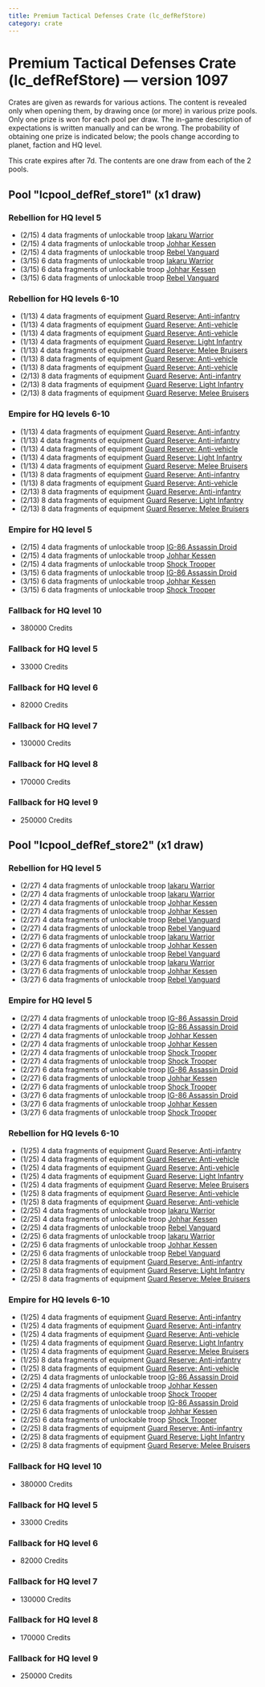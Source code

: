 ```yaml
---
title: Premium Tactical Defenses Crate (lc_defRefStore)
category: crate
---
```


# Premium Tactical Defenses Crate (lc_defRefStore) — version 1097

Crates are given as rewards for various actions. The content is revealed only when opening them, by drawing once (or more) in various prize pools. Only one prize is won for each pool per draw. The in-game description of expectations is written manually and can be wrong. The probability of obtaining one prize is indicated below; the pools change according to planet, faction and HQ level.

This crate expires after 7d. The contents are one draw from each of the 2 pools.

## Pool "lcpool_defRef_store1" (x1 draw)

### Rebellion for HQ level 5

  * (2/15) 4 data fragments of unlockable troop [Iakaru Warrior](IakaruWarrior)
  * (2/15) 4 data fragments of unlockable troop [Johhar Kessen](RebelJohhar)
  * (2/15) 4 data fragments of unlockable troop [Rebel Vanguard](Vanguard)
  * (3/15) 6 data fragments of unlockable troop [Iakaru Warrior](IakaruWarrior)
  * (3/15) 6 data fragments of unlockable troop [Johhar Kessen](RebelJohhar)
  * (3/15) 6 data fragments of unlockable troop [Rebel Vanguard](Vanguard)

### Rebellion for HQ levels 6-10

  * (1/13) 4 data fragments of equipment [Guard Reserve: Anti-infantry](eqpRebelFactorySummonLight)
  * (1/13) 4 data fragments of equipment [Guard Reserve: Anti-vehicle](eqpRebelBarracksSummonHeavy)
  * (1/13) 4 data fragments of equipment [Guard Reserve: Anti-vehicle](eqpRebelFactorySummonHeavy)
  * (1/13) 4 data fragments of equipment [Guard Reserve: Light Infantry](eqpRebelBarracksSummonLight)
  * (1/13) 4 data fragments of equipment [Guard Reserve: Melee Bruisers](eqpRebelBarracksSummonMedium)
  * (1/13) 8 data fragments of equipment [Guard Reserve: Anti-vehicle](eqpRebelBarracksSummonHeavy)
  * (1/13) 8 data fragments of equipment [Guard Reserve: Anti-vehicle](eqpRebelFactorySummonHeavy)
  * (2/13) 8 data fragments of equipment [Guard Reserve: Anti-infantry](eqpRebelFactorySummonLight)
  * (2/13) 8 data fragments of equipment [Guard Reserve: Light Infantry](eqpRebelBarracksSummonLight)
  * (2/13) 8 data fragments of equipment [Guard Reserve: Melee Bruisers](eqpRebelBarracksSummonMedium)

### Empire for HQ levels 6-10

  * (1/13) 4 data fragments of equipment [Guard Reserve: Anti-infantry](eqpEmpireBarracksSummonHeavy)
  * (1/13) 4 data fragments of equipment [Guard Reserve: Anti-infantry](eqpEmpireFactorySummonLight)
  * (1/13) 4 data fragments of equipment [Guard Reserve: Anti-vehicle](eqpEmpireFactorySummonHeavy)
  * (1/13) 4 data fragments of equipment [Guard Reserve: Light Infantry](eqpEmpireBarracksSummonLight)
  * (1/13) 4 data fragments of equipment [Guard Reserve: Melee Bruisers](eqpEmpireBarracksSummonMedium)
  * (1/13) 8 data fragments of equipment [Guard Reserve: Anti-infantry](eqpEmpireBarracksSummonHeavy)
  * (1/13) 8 data fragments of equipment [Guard Reserve: Anti-vehicle](eqpEmpireFactorySummonHeavy)
  * (2/13) 8 data fragments of equipment [Guard Reserve: Anti-infantry](eqpEmpireFactorySummonLight)
  * (2/13) 8 data fragments of equipment [Guard Reserve: Light Infantry](eqpEmpireBarracksSummonLight)
  * (2/13) 8 data fragments of equipment [Guard Reserve: Melee Bruisers](eqpEmpireBarracksSummonMedium)

### Empire for HQ level 5

  * (2/15) 4 data fragments of unlockable troop [IG-86 Assassin Droid](IG86Droid)
  * (2/15) 4 data fragments of unlockable troop [Johhar Kessen](EmpireJohhar)
  * (2/15) 4 data fragments of unlockable troop [Shock Trooper](Shock)
  * (3/15) 6 data fragments of unlockable troop [IG-86 Assassin Droid](IG86Droid)
  * (3/15) 6 data fragments of unlockable troop [Johhar Kessen](EmpireJohhar)
  * (3/15) 6 data fragments of unlockable troop [Shock Trooper](Shock)

### Fallback for HQ level 10

  * 380000 Credits

### Fallback for HQ level 5

  * 33000 Credits

### Fallback for HQ level 6

  * 82000 Credits

### Fallback for HQ level 7

  * 130000 Credits

### Fallback for HQ level 8

  * 170000 Credits

### Fallback for HQ level 9

  * 250000 Credits

## Pool "lcpool_defRef_store2" (x1 draw)

### Rebellion for HQ level 5

  * (2/27) 4 data fragments of unlockable troop [Iakaru Warrior](IakaruWarrior)
  * (2/27) 4 data fragments of unlockable troop [Iakaru Warrior](IakaruWarrior)
  * (2/27) 4 data fragments of unlockable troop [Johhar Kessen](RebelJohhar)
  * (2/27) 4 data fragments of unlockable troop [Johhar Kessen](RebelJohhar)
  * (2/27) 4 data fragments of unlockable troop [Rebel Vanguard](Vanguard)
  * (2/27) 4 data fragments of unlockable troop [Rebel Vanguard](Vanguard)
  * (2/27) 6 data fragments of unlockable troop [Iakaru Warrior](IakaruWarrior)
  * (2/27) 6 data fragments of unlockable troop [Johhar Kessen](RebelJohhar)
  * (2/27) 6 data fragments of unlockable troop [Rebel Vanguard](Vanguard)
  * (3/27) 6 data fragments of unlockable troop [Iakaru Warrior](IakaruWarrior)
  * (3/27) 6 data fragments of unlockable troop [Johhar Kessen](RebelJohhar)
  * (3/27) 6 data fragments of unlockable troop [Rebel Vanguard](Vanguard)

### Empire for HQ level 5

  * (2/27) 4 data fragments of unlockable troop [IG-86 Assassin Droid](IG86Droid)
  * (2/27) 4 data fragments of unlockable troop [IG-86 Assassin Droid](IG86Droid)
  * (2/27) 4 data fragments of unlockable troop [Johhar Kessen](EmpireJohhar)
  * (2/27) 4 data fragments of unlockable troop [Johhar Kessen](EmpireJohhar)
  * (2/27) 4 data fragments of unlockable troop [Shock Trooper](Shock)
  * (2/27) 4 data fragments of unlockable troop [Shock Trooper](Shock)
  * (2/27) 6 data fragments of unlockable troop [IG-86 Assassin Droid](IG86Droid)
  * (2/27) 6 data fragments of unlockable troop [Johhar Kessen](EmpireJohhar)
  * (2/27) 6 data fragments of unlockable troop [Shock Trooper](Shock)
  * (3/27) 6 data fragments of unlockable troop [IG-86 Assassin Droid](IG86Droid)
  * (3/27) 6 data fragments of unlockable troop [Johhar Kessen](EmpireJohhar)
  * (3/27) 6 data fragments of unlockable troop [Shock Trooper](Shock)

### Rebellion for HQ levels 6-10

  * (1/25) 4 data fragments of equipment [Guard Reserve: Anti-infantry](eqpRebelFactorySummonLight)
  * (1/25) 4 data fragments of equipment [Guard Reserve: Anti-vehicle](eqpRebelBarracksSummonHeavy)
  * (1/25) 4 data fragments of equipment [Guard Reserve: Anti-vehicle](eqpRebelFactorySummonHeavy)
  * (1/25) 4 data fragments of equipment [Guard Reserve: Light Infantry](eqpRebelBarracksSummonLight)
  * (1/25) 4 data fragments of equipment [Guard Reserve: Melee Bruisers](eqpRebelBarracksSummonMedium)
  * (1/25) 8 data fragments of equipment [Guard Reserve: Anti-vehicle](eqpRebelBarracksSummonHeavy)
  * (1/25) 8 data fragments of equipment [Guard Reserve: Anti-vehicle](eqpRebelFactorySummonHeavy)
  * (2/25) 4 data fragments of unlockable troop [Iakaru Warrior](IakaruWarrior)
  * (2/25) 4 data fragments of unlockable troop [Johhar Kessen](RebelJohhar)
  * (2/25) 4 data fragments of unlockable troop [Rebel Vanguard](Vanguard)
  * (2/25) 6 data fragments of unlockable troop [Iakaru Warrior](IakaruWarrior)
  * (2/25) 6 data fragments of unlockable troop [Johhar Kessen](RebelJohhar)
  * (2/25) 6 data fragments of unlockable troop [Rebel Vanguard](Vanguard)
  * (2/25) 8 data fragments of equipment [Guard Reserve: Anti-infantry](eqpRebelFactorySummonLight)
  * (2/25) 8 data fragments of equipment [Guard Reserve: Light Infantry](eqpRebelBarracksSummonLight)
  * (2/25) 8 data fragments of equipment [Guard Reserve: Melee Bruisers](eqpRebelBarracksSummonMedium)

### Empire for HQ levels 6-10

  * (1/25) 4 data fragments of equipment [Guard Reserve: Anti-infantry](eqpEmpireBarracksSummonHeavy)
  * (1/25) 4 data fragments of equipment [Guard Reserve: Anti-infantry](eqpEmpireFactorySummonLight)
  * (1/25) 4 data fragments of equipment [Guard Reserve: Anti-vehicle](eqpEmpireFactorySummonHeavy)
  * (1/25) 4 data fragments of equipment [Guard Reserve: Light Infantry](eqpEmpireBarracksSummonLight)
  * (1/25) 4 data fragments of equipment [Guard Reserve: Melee Bruisers](eqpEmpireBarracksSummonMedium)
  * (1/25) 8 data fragments of equipment [Guard Reserve: Anti-infantry](eqpEmpireBarracksSummonHeavy)
  * (1/25) 8 data fragments of equipment [Guard Reserve: Anti-vehicle](eqpEmpireFactorySummonHeavy)
  * (2/25) 4 data fragments of unlockable troop [IG-86 Assassin Droid](IG86Droid)
  * (2/25) 4 data fragments of unlockable troop [Johhar Kessen](EmpireJohhar)
  * (2/25) 4 data fragments of unlockable troop [Shock Trooper](Shock)
  * (2/25) 6 data fragments of unlockable troop [IG-86 Assassin Droid](IG86Droid)
  * (2/25) 6 data fragments of unlockable troop [Johhar Kessen](EmpireJohhar)
  * (2/25) 6 data fragments of unlockable troop [Shock Trooper](Shock)
  * (2/25) 8 data fragments of equipment [Guard Reserve: Anti-infantry](eqpEmpireFactorySummonLight)
  * (2/25) 8 data fragments of equipment [Guard Reserve: Light Infantry](eqpEmpireBarracksSummonLight)
  * (2/25) 8 data fragments of equipment [Guard Reserve: Melee Bruisers](eqpEmpireBarracksSummonMedium)

### Fallback for HQ level 10

  * 380000 Credits

### Fallback for HQ level 5

  * 33000 Credits

### Fallback for HQ level 6

  * 82000 Credits

### Fallback for HQ level 7

  * 130000 Credits

### Fallback for HQ level 8

  * 170000 Credits

### Fallback for HQ level 9

  * 250000 Credits